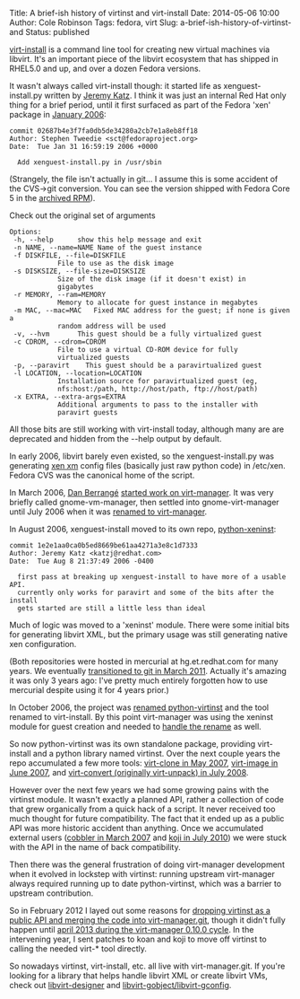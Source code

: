 Title: A brief-ish history of virtinst and virt-install
Date: 2014-05-06 10:00
Author: Cole Robinson
Tags: fedora, virt
Slug: a-brief-ish-history-of-virtinst-and
Status: published

[virt-install](http://linux.die.net/man/1/virt-install) is a command line tool for creating new virtual machines via libvirt. It's an important piece of the libvirt ecosystem that has shipped in RHEL5.0 and up, and over a dozen Fedora versions.

It wasn't always called virt-install though: it started life as xenguest-install.py written by [Jeremy Katz](http://velohacker.com/). I think it was just an internal Red Hat only thing for a brief period, until it first surfaced as part of the Fedora 'xen' package in [January 2006](http://pkgs.fedoraproject.org/cgit/xen.git/commit/?id=02687b4e3f7fa0db5de34280a2cb7e1a8eb8ff18):


```git
commit 02687b4e3f7fa0db5de34280a2cb7e1a8eb8ff18
Author: Stephen Tweedie <sct@fedoraproject.org>
Date:  Tue Jan 31 16:59:19 2006 +0000

  Add xenguest-install.py in /usr/sbin
```


(Strangely, the file isn't actually in git... I assume this is some accident of the CVS-\>git conversion. You can see the version shipped with Fedora Core 5 in the [archived RPM](https://archives.fedoraproject.org/pub/archive/fedora/linux/core/5/x86_64/os/Fedora/RPMS/xen-3.0.1-4.x86_64.rpm)).

Check out the original set of arguments

```
Options:
 -h, --help      show this help message and exit
 -n NAME, --name=NAME Name of the guest instance
 -f DISKFILE, --file=DISKFILE
            File to use as the disk image
 -s DISKSIZE, --file-size=DISKSIZE
            Size of the disk image (if it doesn't exist) in
            gigabytes
 -r MEMORY, --ram=MEMORY
            Memory to allocate for guest instance in megabytes
 -m MAC, --mac=MAC   Fixed MAC address for the guest; if none is given a
            random address will be used
 -v, --hvm       This guest should be a fully virtualized guest
 -c CDROM, --cdrom=CDROM
            File to use a virtual CD-ROM device for fully
            virtualized guests
 -p, --paravirt    This guest should be a paravirtualized guest
 -l LOCATION, --location=LOCATION
            Installation source for paravirtualized guest (eg,
            nfs:host:/path, http://host/path, ftp://host/path)
 -x EXTRA, --extra-args=EXTRA
            Additional arguments to pass to the installer with
            paravirt guests
```

All those bits are still working with virt-install today, although many are are deprecated and hidden from the --help output by default.

In early 2006, libvirt barely even existed, so the xenguest-install.py was generating [xen xm](http://wiki.xen.org/wiki/Xen_Configuration_File_Options) config files (basically just raw python code) in /etc/xen.
Fedora CVS was the canonical home of the script.

In March 2006, [Dan Berrangé](http://berrange.com/) [started work on virt-manager](https://git.fedorahosted.org/cgit/virt-manager.git/commit/?id=3ed0ef3). It was very briefly called gnome-vm-manager, then settled into gnome-virt-manager until July 2006 when it was [renamed to virt-manager](https://git.fedorahosted.org/cgit/virt-manager.git/commit/?id=dc0d6db84cfe78c4a479381ead55bbd83c0cca55).

In August 2006, xenguest-install moved to its own repo, [python-xeninst](https://git.fedorahosted.org/cgit/python-virtinst.git/commit/?id=1e2e1aa0ca0b5ed8669be61aa4271a3e8c1d7333):


```git
commit 1e2e1aa0ca0b5ed8669be61aa4271a3e8c1d7333
Author: Jeremy Katz <katzj@redhat.com>
Date:  Tue Aug 8 21:37:49 2006 -0400

  first pass at breaking up xenguest-install to have more of a usable API.
  currently only works for paravirt and some of the bits after the install
  gets started are still a little less than ideal
```


Much of logic was moved to a 'xeninst' module. There were some initial bits for generating libvirt XML, but the primary usage was still generating native xen configuration.

(Both repositories were hosted in mercurial at hg.et.redhat.com for many years. We eventually [transitioned to git in March 2011](http://www.redhat.com/archives/virt-tools-list/2011-March/msg00056.html). Actually it's amazing it was only 3 years ago: I've pretty much entirely forgotten how to use mercurial despite using it for 4 years prior.)

In October 2006, the project was [renamed python-virtinst](https://git.fedorahosted.org/cgit/python-virtinst.git/commit/?id=761ccd8a65a79737431aa1415d16b19ef9d8f9c8) and the tool renamed to virt-install. By this point virt-manager was using the xeninst module for guest creation and needed to [handle the rename](https://git.fedorahosted.org/cgit/virt-manager.git/commit/?id=cd946bcfae2960c4769c5f12e235d1026a33328d) as well.

So now python-virtinst was its own standalone package, providing virt-install and a python library named virtinst. Over the next couple years the repo accumulated a few more tools: [virt-clone in May 2007](https://git.fedorahosted.org/cgit/python-virtinst.git/commit/?id=bfa6c18f94fdb9d30c30df494e4b338745e79f5e), [virt-image in June 2007](https://git.fedorahosted.org/cgit/python-virtinst.git/commit/?id=c4d45ff7960bd84050bb382d597dc3cfdf3d3882), and [virt-convert (originally virt-unpack) in July 2008](https://git.fedorahosted.org/cgit/python-virtinst.git/commit/?id=a0401fe359af0220ea3e609861042ad9f000d7d5).

However over the next few years we had some growing pains with the virtinst module. It wasn't exactly a planned API, rather a collection of code that grew organically from a quick hack of a script. It never received too much thought for future compatibility. The fact that it ended up as a public API was more historic accident than anything. Once we accumulated external users ([cobbler in March 2007](https://github.com/cobbler/cobbler/commit/dd569b1834e9611b8390d334e2016b0659253e72) and [koji in July 2010](https://git.fedorahosted.org/cgit/koji/commit/?id=64cc01be898547d150f0200111ff0e57176ecdd7)) we were stuck with the API in the name of back compatibility.

Then there was the general frustration of doing virt-manager development when it evolved in lockstep with virtinst: running upstream virt-manager always required running up to date python-virtinst, which was a barrier to upstream contribution.

So in February 2012 I layed out some reasons for [dropping virtinst as a public API and merging the code into virt-manager.git](http://www.redhat.com/archives/virt-tools-list/2012-February/msg00040.html), though it didn't fully happen until [april 2013 during the virt-manager 0.10.0 cycle](https://www.redhat.com/archives/virt-tools-list/2013-April/msg00026.html). In the intervening year, I sent patches to koan and koji to move off virtinst to calling the needed virt-\* tool directly.

So nowadays virtinst, virt-install, etc. all live with virt-manager.git. If you're looking for a library that helps handle libvirt XML or create libvirt VMs, check out [libvirt-designer](http://libvirt.org/git/?p=libvirt-designer.git;a=summary) and [libvirt-gobject/libvirt-gconfig](http://libvirt.org/git/?p=libvirt-glib.git;a=summary).
